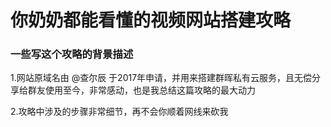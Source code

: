 # 你奶奶都能看懂的视频网站搭建攻略



### 一些写这个攻略的背景描述

1.网站原域名由 @查尔辰 于2017年申请，并用来搭建群晖私有云服务，且无偿分享给群友使用至今，非常感动，也是我总结这篇攻略的最大动力

2.攻略中涉及的步骤非常细节，再不会你顺着网线来砍我